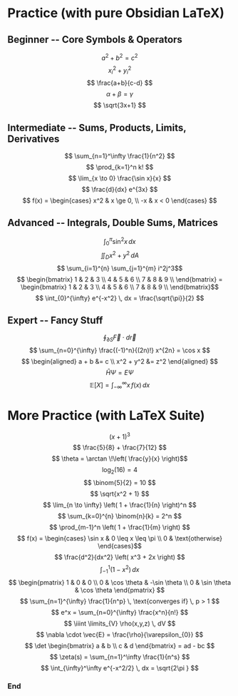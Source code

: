 # Practice (with pure Obsidian LaTeX)
## Beginner -- Core Symbols & Operators
$$ a^2 + b^2 = c^2 $$
$$ x_i^2 + y_i^2 $$
$$ \frac{a+b}{c-d} $$
$$ \alpha + \beta = \gamma $$
$$ \sqrt{3x+1} $$
## Intermediate -- Sums, Products, Limits, Derivatives
$$ \sum_{n=1}^\infty \frac{1}{n^2} $$
$$ \prod_{k=1}^n k! $$
$$ \lim_{x \to 0} \frac{\sin x}{x} $$
$$ \frac{d}{dx} e^{3x} $$
$$ f(x) = 
\begin{cases}
x^2 & x \ge 0, \\
-x & x < 0
\end{cases} $$
## Advanced -- Integrals, Double Sums, Matrices
$$ \int_0^\pi \sin^2 x \, dx $$
$$ \iint_{D} x^2 + y^2 \, dA $$
$$ \sum_{i=1}^{n} \sum_{j=1}^{m} i^2j^3$$
$$ \begin{bmatrix}
1 & 2 & 3 \\
4 & 5 & 6 \\
7 & 8 & 9 \\
\end{bmatrix} = 
\begin{bmatrix}
1 & 2 & 3 \\
4 & 5 & 6 \\
7 & 8 & 9 \\
\end{bmatrix}$$
$$ \int_{0}^{\infty} e^{-x^2} \, dx = \frac{\sqrt{\pi}}{2} $$
## Expert -- Fancy Stuff
$$ \oint_{\partial S} \vec{F} \cdot d\vec{r} $$
$$ \sum_{n=0}^{\infty} \frac{(-1)^n}{(2n)!} x^{2n} = \cos x $$
$$ \begin{aligned}
a + b &= c \\
x^2 + y^2 &= z^2
\end{aligned} $$
$$ \hat{H} \Psi = E \Psi $$
$$ \mathbb{E}[X] = \int_{-\infty}^{\infty} x \, f(x) \, dx $$

# More Practice (with LaTeX Suite)
$$ (x+1)^3 $$
$$ \frac{5}{8} + \frac{7}{12} $$
$$ \theta = \arctan \!\left( \frac{y}{x} \right)$$
$$ \log_{2}(16) = 4 $$
$$ \binom{5}{2} = 10 $$
$$ \sqrt{x^2 + 1} $$
$$ \lim_{n \to \infty} \left( 1 + \frac{1}{n} \right)^n $$
$$ \sum_{k=0}^{n} \binom{n}{k} = 2^n $$
$$ \prod_{m-1}^n \left( 1 + \frac{1}{m} \right) $$
$$ f(x) =
\begin{cases}
\sin x & 0 \leq x \leq \pi \\
0 & \text{otherwise}
\end{cases}$$
$$ \frac{d^2}{dx^2} \left( x^3 + 2x \right) $$
$$ \int_{-1}^1 \left( 1-x^2 \right) \,dx $$
$$ \begin{pmatrix}
1 & 0 & 0 \\
0 & \cos \theta & -\sin \theta \\
0 & \sin \theta & \cos \theta 
\end{pmatrix} $$
$$ \sum_{n=1}^{\infty} \frac{1}{n^p} \, \text{converges if} \, p > 1 $$
$$ e^x = \sum_{n=0}^{\infty} \frac{x^n}{n!} $$
$$ \iiint \limits_{V} \rho(x,y,z) \, dV $$
$$ \nabla \cdot \vec{E} = \frac{\rho}{\varepsilon_{0}} $$
$$ \det \begin{bmatrix}
a & b \\
c & d
\end{bmatrix} = ad - bc $$
$$ \zeta(s) = \sum_{n=1}^\infty \frac{1}{n^s} $$
$$ \int_{\infty}^\infty e^{-x^2/2} \, dx = \sqrt{2\pi } $$
### End
